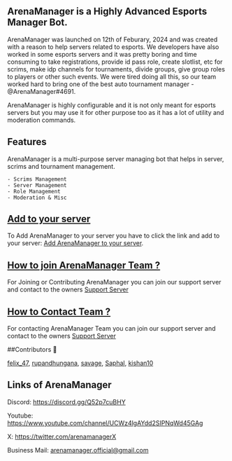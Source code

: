 
## ArenaManager is a Highly Advanced Esports Manager Bot.

ArenaManager was launched on 12th of Feburary, 2024 and was created with a reason to help servers related to esports. We developers have also worked in some esports servers and it was pretty boring and time consuming to take registrations, provide id pass role, create slotlist, etc for scrims, make idp channels for tournaments, divide groups, give group roles to players or other such events. We were tired doing all this, so our team worked hard to bring one of the best auto tournament manager - @ArenaManager#4691.

ArenaManager is highly configurable and it is not only meant for esports servers but you may use it for other purpose too as it has a lot of utility and moderation commands.
## Features

ArenaManager is a multi-purpose server managing bot that helps in server, scrims and tournament management.
```
- Scrims Management
- Server Management
- Role Management
- Moderation & Misc
```

## [Add to your server]() 

To Add ArenaManager to your server you have to click the link and add to your server: [Add ArenaManager to your server]().

## [How to join ArenaManager Team ?](https://discord.gg/Q52p7cuBHY)

For Joining or Contributing ArenaManager you can join our support server and contact to the owners [Support Server](https://discord.gg/Q52p7cuBHY)

## [How to Contact Team ?](https://discord.gg/Q52p7cuBHY)

For contacting ArenaManager Team you can join our support server and contact to the owners [Support Server](https://discord.gg/Q52p7cuBHY)

##Contributors 👥

[felix_47](), [rupandhungana](), [savage](), [Saphal](), [kishan10]()

## Links of ArenaManager

Discord: https://discord.gg/Q52p7cuBHY

Youtube: https://www.youtube.com/channel/UCWz4lgAYdd2SIPNqWd45GAg

X: https://twitter.com/arenamanagerX

Business Mail: arenamanager.official@gmail.com


<!--
**arenamanager/arenamanager** is a ✨ _special_ ✨ repository because its `README.md` (this file) appears on your GitHub profile.

Here are some ideas to get you started:

- 🔭 I’m currently working on ...
- 🌱 I’m currently learning ...
- 👯 I’m looking to collaborate on ...
- 🤔 I’m looking for help with ...
- 💬 Ask me about ...
- 📫 How to reach me: ...
- 😄 Pronouns: ...
- ⚡ Fun fact: ...
-->

